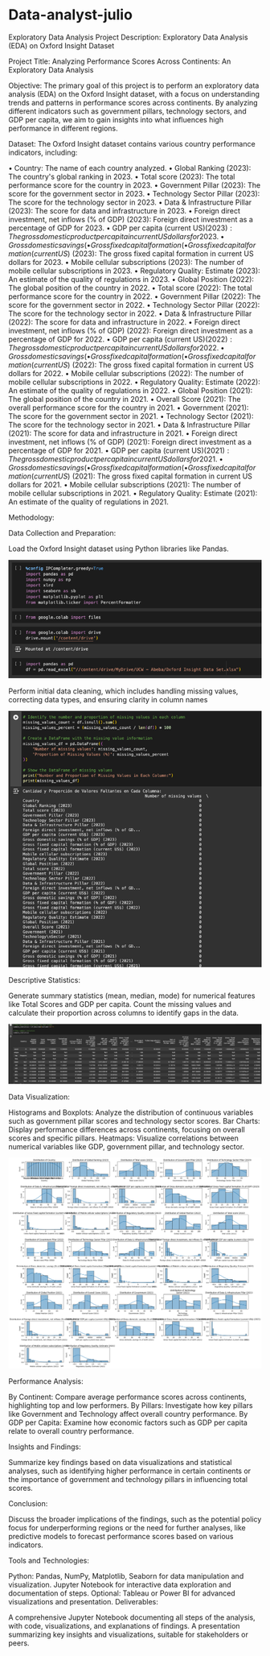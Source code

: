 # Data-analyst-julio

Exploratory Data Analysis
Project Description: Exploratory Data Analysis (EDA) on Oxford Insight Dataset

Project Title: Analyzing Performance Scores Across Continents: An Exploratory Data Analysis

Objective: The primary goal of this project is to perform an exploratory data analysis (EDA) on the Oxford Insight dataset, with a focus on understanding trends and patterns in performance scores across continents. By analyzing different indicators such as government pillars, technology sectors, and GDP per capita, we aim to gain insights into what influences high performance in different regions.

Dataset: The Oxford Insight dataset contains various country performance indicators, including:

• Country: The name of each country analyzed.
• Global Ranking (2023): The country's global ranking in 2023.
• Total score (2023): The total performance score for the country in 2023.
• Government Pillar (2023): The score for the government sector in 2023.
• Technology Sector Pillar (2023): The score for the technology sector in 2023.
• Data & Infrastructure Pillar (2023): The score for data and infrastructure in 2023.
• Foreign direct investment, net inflows (% of GDP) (2023): Foreign direct investment as a percentage of GDP for 2023.
• GDP per capita (current US$) (2023): The gross domestic product per capita in current US dollars for 2023.
• Gross domestic savings (% of GDP) (2023): The gross domestic savings as a percentage of GDP for 2023.
• Gross fixed capital formation (% of GDP) (2023): The gross fixed capital formation as a percentage of GDP for 2023.
• Gross fixed capital formation (current US$) (2023): The gross fixed capital formation in current US dollars for 2023.
• Mobile cellular subscriptions (2023): The number of mobile cellular subscriptions in 2023.
• Regulatory Quality: Estimate (2023): An estimate of the quality of regulations in 2023.
• Global Position (2022): The global position of the country in 2022.
• Total score (2022): The total performance score for the country in 2022.
• Government Pillar (2022): The score for the government sector in 2022.
• Technology Sector Pillar (2022): The score for the technology sector in 2022.
• Data & Infrastructure Pillar (2022): The score for data and infrastructure in 2022.
• Foreign direct investment, net inflows (% of GDP) (2022): Foreign direct investment as a percentage of GDP for 2022.
• GDP per capita (current US$) (2022): The gross domestic product per capita in current US dollars for 2022.
• Gross domestic savings (% of GDP) (2022): The gross domestic savings as a percentage of GDP for 2022.
• Gross fixed capital formation (% of GDP) (2022): The gross fixed capital formation as a percentage of GDP for 2022.
• Gross fixed capital formation (current US$) (2022): The gross fixed capital formation in current US dollars for 2022.
• Mobile cellular subscriptions (2022): The number of mobile cellular subscriptions in 2022.
• Regulatory Quality: Estimate (2022): An estimate of the quality of regulations in 2022.
• Global Position (2021): The global position of the country in 2021.
• Overall Score (2021): The overall performance score for the country in 2021.
• Government (2021): The score for the government sector in 2021.
• Technology Sector (2021): The score for the technology sector in 2021.
• Data & Infrastructure Pillar (2021): The score for data and infrastructure in 2021.
• Foreign direct investment, net inflows (% of GDP) (2021): Foreign direct investment as a percentage of GDP for 2021.
• GDP per capita (current US$) (2021): The gross domestic product per capita in current US dollars for 2021.
• Gross domestic savings (% of GDP) (2021): The gross domestic savings as a percentage of GDP for 2021.
• Gross fixed capital formation (% of GDP) (2021): The gross fixed capital formation as a percentage of GDP for 2021.
• Gross fixed capital formation (current US$) (2021): The gross fixed capital formation in current US dollars for 2021.
• Mobile cellular subscriptions (2021): The number of mobile cellular subscriptions in 2021.
• Regulatory Quality: Estimate (2021): An estimate of the quality of regulations in 2021.

Methodology:

Data Collection and Preparation:

Load the Oxford Insight dataset using Python libraries like Pandas.

![ ](https://github.com/Mjulio14/Data-analyst-julio/blob/main/Images/Data%20Collection%20and%20Data%20Cleaning.jpg)

Perform initial data cleaning, which includes handling missing values, correcting data types, and ensuring clarity in column names

![ ](https://github.com/Mjulio14/Data-analyst-julio/blob/main/Images/Data%20Cleaning.jpg)

Descriptive Statistics:

Generate summary statistics (mean, median, mode) for numerical features like Total Scores and GDP per capita.
Count the missing values and calculate their proportion across columns to identify gaps in the data.

![ ](https://github.com/Mjulio14/Data-analyst-julio/blob/main/Images/Summary%20Statistics.jpg)

Data Visualization:

Histograms and Boxplots: Analyze the distribution of continuous variables such as government pillar scores and technology sector scores.
Bar Charts: Display performance differences across continents, focusing on overall scores and specific pillars.
Heatmaps: Visualize correlations between numerical variables like GDP, government pillar, and technology sector.

![ ](https://github.com/Mjulio14/Data-analyst-julio/blob/main/Images/Distribution%20of%20Individual%20Variables.png)

Performance Analysis:

By Continent: Compare average performance scores across continents, highlighting top and low performers.
By Pillars: Investigate how key pillars like Government and Technology affect overall country performance.
By GDP per Capita: Examine how economic factors such as GDP per capita relate to overall country performance.

Insights and Findings:

Summarize key findings based on data visualizations and statistical analyses, such as identifying higher performance in certain continents or the importance of government and technology pillars in influencing total scores.

Conclusion:

Discuss the broader implications of the findings, such as the potential policy focus for underperforming regions or the need for further analyses, like predictive models to forecast performance scores based on various indicators.

Tools and Technologies:

Python: Pandas, NumPy, Matplotlib, Seaborn for data manipulation and visualization.
Jupyter Notebook for interactive data exploration and documentation of steps.
Optional: Tableau or Power BI for advanced visualizations and presentation.
Deliverables:

A comprehensive Jupyter Notebook documenting all steps of the analysis, with code, visualizations, and explanations of findings.
A presentation summarizing key insights and visualizations, suitable for stakeholders or peers.

